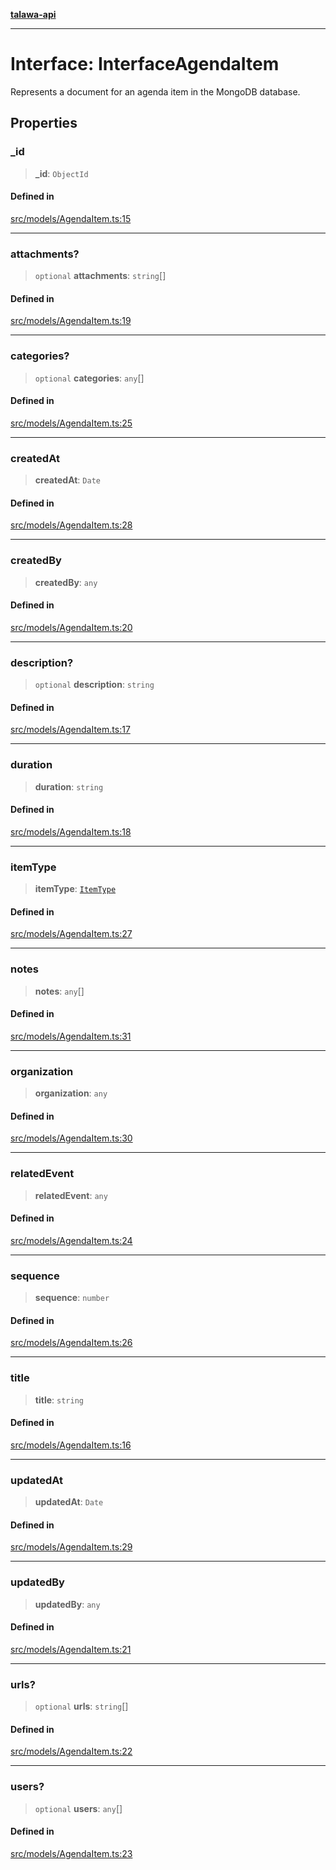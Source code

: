 [**talawa-api**](../../../README.md)

***

# Interface: InterfaceAgendaItem

Represents a document for an agenda item in the MongoDB database.

## Properties

### \_id

> **\_id**: `ObjectId`

#### Defined in

[src/models/AgendaItem.ts:15](https://github.com/Suyash878/talawa-api/blob/095e6964ce2a06c1c30d1acf81b6162203f1db91/src/models/AgendaItem.ts#L15)

***

### attachments?

> `optional` **attachments**: `string`[]

#### Defined in

[src/models/AgendaItem.ts:19](https://github.com/Suyash878/talawa-api/blob/095e6964ce2a06c1c30d1acf81b6162203f1db91/src/models/AgendaItem.ts#L19)

***

### categories?

> `optional` **categories**: `any`[]

#### Defined in

[src/models/AgendaItem.ts:25](https://github.com/Suyash878/talawa-api/blob/095e6964ce2a06c1c30d1acf81b6162203f1db91/src/models/AgendaItem.ts#L25)

***

### createdAt

> **createdAt**: `Date`

#### Defined in

[src/models/AgendaItem.ts:28](https://github.com/Suyash878/talawa-api/blob/095e6964ce2a06c1c30d1acf81b6162203f1db91/src/models/AgendaItem.ts#L28)

***

### createdBy

> **createdBy**: `any`

#### Defined in

[src/models/AgendaItem.ts:20](https://github.com/Suyash878/talawa-api/blob/095e6964ce2a06c1c30d1acf81b6162203f1db91/src/models/AgendaItem.ts#L20)

***

### description?

> `optional` **description**: `string`

#### Defined in

[src/models/AgendaItem.ts:17](https://github.com/Suyash878/talawa-api/blob/095e6964ce2a06c1c30d1acf81b6162203f1db91/src/models/AgendaItem.ts#L17)

***

### duration

> **duration**: `string`

#### Defined in

[src/models/AgendaItem.ts:18](https://github.com/Suyash878/talawa-api/blob/095e6964ce2a06c1c30d1acf81b6162203f1db91/src/models/AgendaItem.ts#L18)

***

### itemType

> **itemType**: [`ItemType`](../enumerations/ItemType.md)

#### Defined in

[src/models/AgendaItem.ts:27](https://github.com/Suyash878/talawa-api/blob/095e6964ce2a06c1c30d1acf81b6162203f1db91/src/models/AgendaItem.ts#L27)

***

### notes

> **notes**: `any`[]

#### Defined in

[src/models/AgendaItem.ts:31](https://github.com/Suyash878/talawa-api/blob/095e6964ce2a06c1c30d1acf81b6162203f1db91/src/models/AgendaItem.ts#L31)

***

### organization

> **organization**: `any`

#### Defined in

[src/models/AgendaItem.ts:30](https://github.com/Suyash878/talawa-api/blob/095e6964ce2a06c1c30d1acf81b6162203f1db91/src/models/AgendaItem.ts#L30)

***

### relatedEvent

> **relatedEvent**: `any`

#### Defined in

[src/models/AgendaItem.ts:24](https://github.com/Suyash878/talawa-api/blob/095e6964ce2a06c1c30d1acf81b6162203f1db91/src/models/AgendaItem.ts#L24)

***

### sequence

> **sequence**: `number`

#### Defined in

[src/models/AgendaItem.ts:26](https://github.com/Suyash878/talawa-api/blob/095e6964ce2a06c1c30d1acf81b6162203f1db91/src/models/AgendaItem.ts#L26)

***

### title

> **title**: `string`

#### Defined in

[src/models/AgendaItem.ts:16](https://github.com/Suyash878/talawa-api/blob/095e6964ce2a06c1c30d1acf81b6162203f1db91/src/models/AgendaItem.ts#L16)

***

### updatedAt

> **updatedAt**: `Date`

#### Defined in

[src/models/AgendaItem.ts:29](https://github.com/Suyash878/talawa-api/blob/095e6964ce2a06c1c30d1acf81b6162203f1db91/src/models/AgendaItem.ts#L29)

***

### updatedBy

> **updatedBy**: `any`

#### Defined in

[src/models/AgendaItem.ts:21](https://github.com/Suyash878/talawa-api/blob/095e6964ce2a06c1c30d1acf81b6162203f1db91/src/models/AgendaItem.ts#L21)

***

### urls?

> `optional` **urls**: `string`[]

#### Defined in

[src/models/AgendaItem.ts:22](https://github.com/Suyash878/talawa-api/blob/095e6964ce2a06c1c30d1acf81b6162203f1db91/src/models/AgendaItem.ts#L22)

***

### users?

> `optional` **users**: `any`[]

#### Defined in

[src/models/AgendaItem.ts:23](https://github.com/Suyash878/talawa-api/blob/095e6964ce2a06c1c30d1acf81b6162203f1db91/src/models/AgendaItem.ts#L23)
